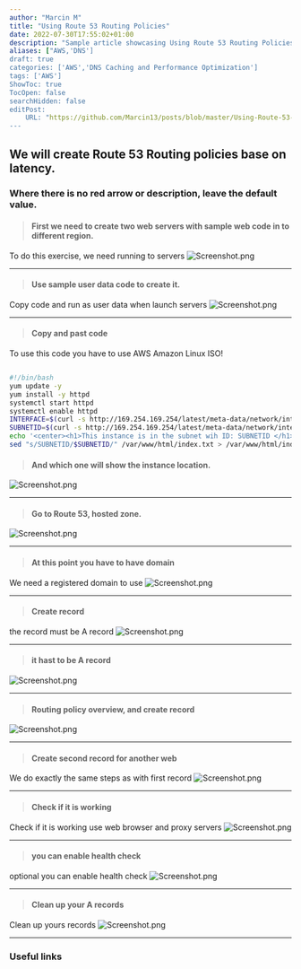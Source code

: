 ```yaml
---
author: "Marcin M"
title: "Using Route 53 Routing Policies"
date: 2022-07-30T17:55:02+01:00
description: "Sample article showcasing Using Route 53 Routing Policies"
aliases: ["AWS,'DNS']
draft: true
categories: ['AWS','DNS Caching and Performance Optimization']
tags: ['AWS']
ShowToc: true
TocOpen: false
searchHidden: false
editPost:
    URL: "https://github.com/Marcin13/posts/blob/master/Using-Route-53-Routing-Policies.md"
---
```

## We will create Route 53 Routing policies base on latency.
### Where there is no red arrow or description, leave the default value.

> #### First we need to create two web servers with sample web code in to different region.
To do this exercise, we need running to servers
![Screenshot.png](http://marcinmitruk.link/img/Using-Route-53-Routing-Policies/Screenshot_1.png)
***

> #### Use sample user data code to create it.
Copy code and run as user data when launch servers
![Screenshot.png](http://marcinmitruk.link/img/Using-Route-53-Routing-Policies/Screenshot_2.png)
***

> #### Copy and past code 
To use this code you have to use AWS Amazon Linux ISO!
```bash

#!/bin/bash
yum update -y
yum install -y httpd
systemctl start httpd
systemctl enable httpd
INTERFACE=$(curl -s http://169.254.169.254/latest/meta-data/network/interfaces/macs/)
SUBNETID=$(curl -s http://169.254.169.254/latest/meta-data/network/interfaces/macs/${INTERFACE}/subnet-id)
echo '<center><h1>This instance is in the subnet wih ID: SUBNETID </h1></center>' > /var/www/html/index.txt
sed "s/SUBNETID/$SUBNETID/" /var/www/html/index.txt > /var/www/html/index.html

```



> #### And which one will show the instance location.

![Screenshot.png](http://marcinmitruk.link/img/Using-Route-53-Routing-Policies/Screenshot_3.png)
***

> #### Go to Route 53, hosted zone.

![Screenshot.png](http://marcinmitruk.link/img/Using-Route-53-Routing-Policies/Screenshot_4.png)
***

> #### At this point you have to have domain
We need a registered domain to use
![Screenshot.png](http://marcinmitruk.link/img/Using-Route-53-Routing-Policies/Screenshot_5.png)
***

> #### Create record
the record must be A record
![Screenshot.png](http://marcinmitruk.link/img/Using-Route-53-Routing-Policies/Screenshot_6.png)
***

> #### it hast to be A record

![Screenshot.png](http://marcinmitruk.link/img/Using-Route-53-Routing-Policies/Screenshot_7.png)
***

> #### Routing policy overview, and create record

![Screenshot.png](http://marcinmitruk.link/img/Using-Route-53-Routing-Policies/Screenshot_8.png)
***

> #### Create second record for another web
We do exactly the same steps as with first record
![Screenshot.png](http://marcinmitruk.link/img/Using-Route-53-Routing-Policies/Screenshot_9.png)
***

> #### Check if it is working
Check if it is working use web browser and proxy servers
![Screenshot.png](http://marcinmitruk.link/img/Using-Route-53-Routing-Policies/Screenshot_10.png)
***

> #### you can enable health check
optional you can enable health check
![Screenshot.png](http://marcinmitruk.link/img/Using-Route-53-Routing-Policies/Screenshot_11.png)
***

> #### Clean up your A records
Clean up yours records
![Screenshot.png](http://marcinmitruk.link/img/Using-Route-53-Routing-Policies/Screenshot_12.png)
***


### Useful links
